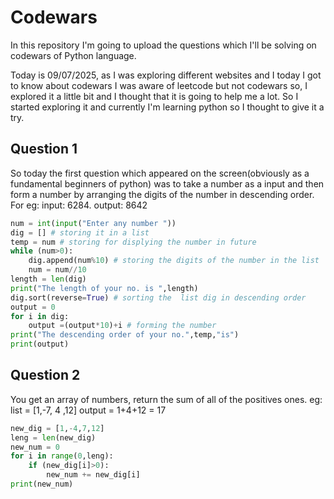 # Codewars
In  this repository I'm going to upload the questions which I'll be solving on codewars of Python language.

Today is 09/07/2025, as I was exploring different websites and I today I got to know about codewars I was aware of leetcode but not codewars so, I explored it a little bit and I thought that it is going to help me a lot. So I started exploring it and currently I'm learning python so I thought to give it a try.

## Question 1
So today the first question which appeared on the screen(obviously as a fundamental beginners of python) was to take a number as a input and then form a number by arranging the digits of the number in descending order.
For eg: 
input: 6284.  output: 8642
```python
num = int(input("Enter any number "))
dig = [] # storing it in a list
temp = num # storing for displying the number in future
while (num>0):
    dig.append(num%10) # storing the digits of the number in the list
    num = num//10
length = len(dig)
print("The length of your no. is ",length)
dig.sort(reverse=True) # sorting the  list dig in descending order
output = 0
for i in dig:
    output =(output*10)+i # forming the number
print("The descending order of your no.",temp,"is")
print(output)
```
## Question 2
You get an array of numbers, return the sum of all of the positives ones.
eg: list = [1,-7, 4 ,12]
output = 1+4+12 = 17
```python
new_dig = [1,-4,7,12]
leng = len(new_dig)
new_num = 0
for i in range(0,leng):
    if (new_dig[i]>0):
        new_num += new_dig[i]
print(new_num)
```
